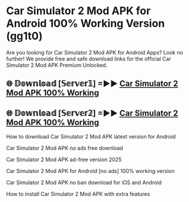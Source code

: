 # Car Simulator 2 Mod APK for Android 100% Working Version (gg1t0)

Are you looking for Car Simulator 2 Mod APK for Android Apps? Look no further! We provide free and safe download links for the official Car Simulator 2 Mod APK Premium Unlocked.

## 🌐 𝔻𝕠𝕨𝕟𝕝𝕠𝕒𝕕 [𝕊𝕖𝕣𝕧𝕖𝕣𝟙] =►► [Car Simulator 2 Mod APK 100% Working](https://modyoloo.pages.dev?q=Car+Simulator+2+Mod+APK)

## 🌐 𝔻𝕠𝕨𝕟𝕝𝕠𝕒𝕕 [𝕊𝕖𝕣𝕧𝕖𝕣𝟚] =►► [Car Simulator 2 Mod APK 100% Working](https://modyoloo.pages.dev?q=Car+Simulator+2+Mod+APK)

How to download Car Simulator 2 Mod APK latest version for Android

Car Simulator 2 Mod APK no ads free download

Car Simulator 2 Mod APK ad-free version 2025

Car Simulator 2 Mod APK for Android [no ads] 100% working version

Car Simulator 2 Mod APK no ban download for iOS and Android

How to install Car Simulator 2 Mod APK with extra features